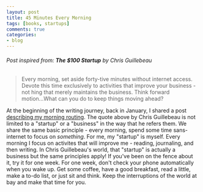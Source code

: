 ```yaml
---
layout: post
title: 45 Minutes Every Morning
tags: [books, startups]
comments: true
categories:
- blog
---
```


###### Post inspired from: **The $100 Startup** by Chris Guillebeau
> Every morning, set aside forty-tive minutes without internet access. Devote this time exclusively to activities that improve your business -not hing that merely maintains the business. Think forward motion...What can you do to keep things moving ahead?

At the beginning of the writing journey, back in January, I shared a post [describing my morning routing](/blog/2018/01/12/morning-routine). The quote above by Chris Guillebeau is not limited to a "startup" or a "business" in the way that he refers them. We share the same basic principle - every morning, spend some time sans-internet to focus on *something*. For me, my "startup" is myself. Every morning I focus on activites that will improve me - reading, journaling, and then writing. In Chris Guillebeau's world, that "startup" is actually a business but the same principles apply! If you've been on the fence about it, try it for one week. For one week, don't check your phone automatically when you wake up. Get some coffee, have a good breakfast, read a little, make a to-do list, or just sit and think. Keep the interruptions of the world at bay and make that time for you.
